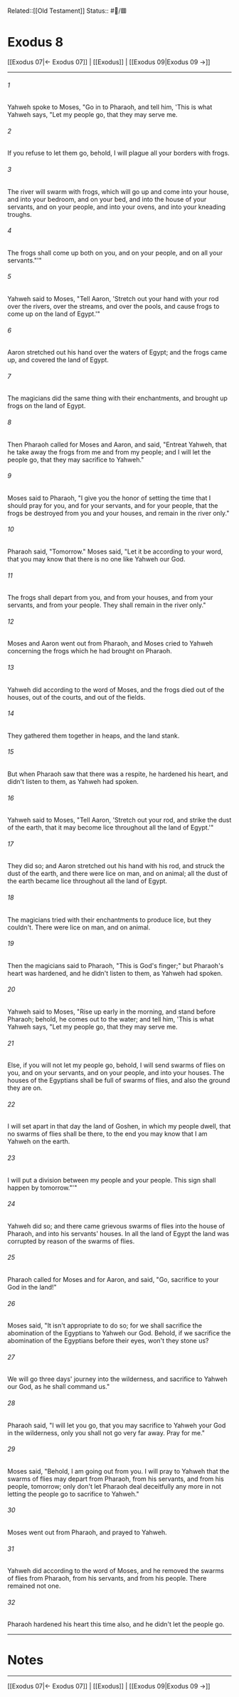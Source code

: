 Related::[[Old Testament]]
Status:: #📖/🟥
# Exodus 8

[[Exodus 07|← Exodus 07]] | [[Exodus]] | [[Exodus 09|Exodus 09 →]]
***



###### 1 
Yahweh spoke to Moses, "Go in to Pharaoh, and tell him, 'This is what Yahweh says, "Let my people go, that they may serve me. 

###### 2 
If you refuse to let them go, behold, I will plague all your borders with frogs. 

###### 3 
The river will swarm with frogs, which will go up and come into your house, and into your bedroom, and on your bed, and into the house of your servants, and on your people, and into your ovens, and into your kneading troughs. 

###### 4 
The frogs shall come up both on you, and on your people, and on all your servants."'" 

###### 5 
Yahweh said to Moses, "Tell Aaron, 'Stretch out your hand with your rod over the rivers, over the streams, and over the pools, and cause frogs to come up on the land of Egypt.'" 

###### 6 
Aaron stretched out his hand over the waters of Egypt; and the frogs came up, and covered the land of Egypt. 

###### 7 
The magicians did the same thing with their enchantments, and brought up frogs on the land of Egypt. 

###### 8 
Then Pharaoh called for Moses and Aaron, and said, "Entreat Yahweh, that he take away the frogs from me and from my people; and I will let the people go, that they may sacrifice to Yahweh." 

###### 9 
Moses said to Pharaoh, "I give you the honor of setting the time that I should pray for you, and for your servants, and for your people, that the frogs be destroyed from you and your houses, and remain in the river only." 

###### 10 
Pharaoh said, "Tomorrow." Moses said, "Let it be according to your word, that you may know that there is no one like Yahweh our God. 

###### 11 
The frogs shall depart from you, and from your houses, and from your servants, and from your people. They shall remain in the river only." 

###### 12 
Moses and Aaron went out from Pharaoh, and Moses cried to Yahweh concerning the frogs which he had brought on Pharaoh. 

###### 13 
Yahweh did according to the word of Moses, and the frogs died out of the houses, out of the courts, and out of the fields. 

###### 14 
They gathered them together in heaps, and the land stank. 

###### 15 
But when Pharaoh saw that there was a respite, he hardened his heart, and didn't listen to them, as Yahweh had spoken. 

###### 16 
Yahweh said to Moses, "Tell Aaron, 'Stretch out your rod, and strike the dust of the earth, that it may become lice throughout all the land of Egypt.'" 

###### 17 
They did so; and Aaron stretched out his hand with his rod, and struck the dust of the earth, and there were lice on man, and on animal; all the dust of the earth became lice throughout all the land of Egypt. 

###### 18 
The magicians tried with their enchantments to produce lice, but they couldn't. There were lice on man, and on animal. 

###### 19 
Then the magicians said to Pharaoh, "This is God's finger;" but Pharaoh's heart was hardened, and he didn't listen to them, as Yahweh had spoken. 

###### 20 
Yahweh said to Moses, "Rise up early in the morning, and stand before Pharaoh; behold, he comes out to the water; and tell him, 'This is what Yahweh says, "Let my people go, that they may serve me. 

###### 21 
Else, if you will not let my people go, behold, I will send swarms of flies on you, and on your servants, and on your people, and into your houses. The houses of the Egyptians shall be full of swarms of flies, and also the ground they are on. 

###### 22 
I will set apart in that day the land of Goshen, in which my people dwell, that no swarms of flies shall be there, to the end you may know that I am Yahweh on the earth. 

###### 23 
I will put a division between my people and your people. This sign shall happen by tomorrow."'" 

###### 24 
Yahweh did so; and there came grievous swarms of flies into the house of Pharaoh, and into his servants' houses. In all the land of Egypt the land was corrupted by reason of the swarms of flies. 

###### 25 
Pharaoh called for Moses and for Aaron, and said, "Go, sacrifice to your God in the land!" 

###### 26 
Moses said, "It isn't appropriate to do so; for we shall sacrifice the abomination of the Egyptians to Yahweh our God. Behold, if we sacrifice the abomination of the Egyptians before their eyes, won't they stone us? 

###### 27 
We will go three days' journey into the wilderness, and sacrifice to Yahweh our God, as he shall command us." 

###### 28 
Pharaoh said, "I will let you go, that you may sacrifice to Yahweh your God in the wilderness, only you shall not go very far away. Pray for me." 

###### 29 
Moses said, "Behold, I am going out from you. I will pray to Yahweh that the swarms of flies may depart from Pharaoh, from his servants, and from his people, tomorrow; only don't let Pharaoh deal deceitfully any more in not letting the people go to sacrifice to Yahweh." 

###### 30 
Moses went out from Pharaoh, and prayed to Yahweh. 

###### 31 
Yahweh did according to the word of Moses, and he removed the swarms of flies from Pharaoh, from his servants, and from his people. There remained not one. 

###### 32 
Pharaoh hardened his heart this time also, and he didn't let the people go.

---
# Notes


***
[[Exodus 07|← Exodus 07]] | [[Exodus]] | [[Exodus 09|Exodus 09 →]]
